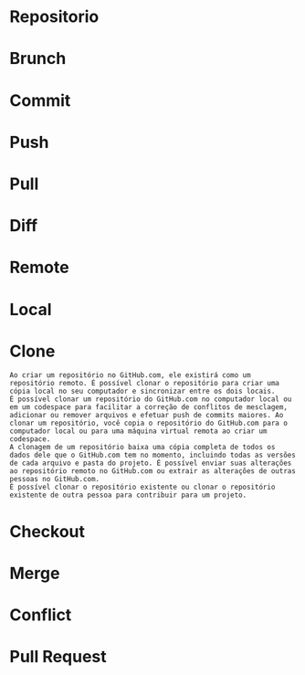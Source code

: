 # Repositorio
# Brunch
# Commit
# Push
# Pull
# Diff
# Remote
# Local
# Clone
    Ao criar um repositório no GitHub.com, ele existirá como um repositório remoto. É possível clonar o repositório para criar uma cópia local no seu computador e sincronizar entre os dois locais.
    É possível clonar um repositório do GitHub.com no computador local ou em um codespace para facilitar a correção de conflitos de mesclagem, adicionar ou remover arquivos e efetuar push de commits maiores. Ao clonar um repositório, você copia o repositório do GitHub.com para o computador local ou para uma máquina virtual remota ao criar um codespace.
    A clonagem de um repositório baixa uma cópia completa de todos os dados dele que o GitHub.com tem no momento, incluindo todas as versões de cada arquivo e pasta do projeto. É possível enviar suas alterações ao repositório remoto no GitHub.com ou extrair as alterações de outras pessoas no GitHub.com.
    É possível clonar o repositório existente ou clonar o repositório existente de outra pessoa para contribuir para um projeto.
# Checkout
# Merge
# Conflict
# Pull Request

